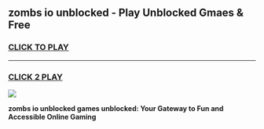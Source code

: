 
## zombs io unblocked - Play Unblocked Gmaes & Free
<h3>
<a href="https://news.freeplayer.one?title=zombs_io_unblocked&ref=16F">CLICK TO PLAY</a></h3>
<hr>

<h3>
<a href="https://news.freeplayer.one?title=zombs_io_unblocked&ref=16F">CLICK 2 PLAY</a>
  
</h3>

<a href="https://news.freeplayer.one?title=zombs_io_unblocked&ref=16F/"><img src="https://clearcache.store/games.png"></a>


**zombs io unblocked games unblocked: Your Gateway to Fun and Accessible Online Gaming**
